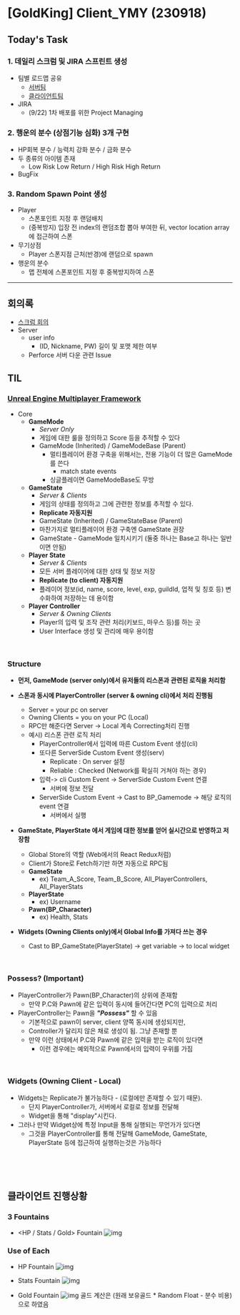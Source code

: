# [GoldKing] Client_YMY (230918)

## Today's Task

  ### 1. 데일리 스크럼 및 JIRA 스프린트 생성
  - 팀별 로드맵 공유
    - [서버팀](https://gainful-pineapple-5a6.notion.site/3-8c00d15f802f4b36b8781192d58a0e4e?pvs=4) 
    - [클라이언트팀](https://gainful-pineapple-5a6.notion.site/2-6625b1e641de4fc3a487e8e7c536f7d7?pvs=4)
  - JIRA
    - (9/22) 1차 배포를 위한 Project Managing
  

  ### 2. 행운의 분수 (상점기능 심화) 3개 구현
  - HP회복 분수 / 능력치 강화 분수 / 금화 분수
  - 두 종류의 아이템 존재
    - Low Risk Low Return / High Risk High Return
  - BugFix
 
  ### 3. Random Spawn Point 생성
  - Player 
    - 스폰포인트 지정 후 랜덤배치
    - (중복방지) 입장 전 index의 랜덤조합 뽑아 부여한 뒤, vector location array에 접근하여 스폰 
  - 무기상점
    - Player 스폰지점 근처(반경)에 랜덤으로 spawn
  - 행운의 분수
    - 맵 전체에 스폰포인트 지정 후 중복방지하여 스폰

  
-------------------
## 회의록
  - [스크럼 회의](https://gainful-pineapple-5a6.notion.site/19-29aa3f095aef4697a6ffe239111fdab3?pvs=4)
  - Server
    - user info 
      - (ID, Nickname, PW) 길이 및 포맷 제한 여부 
    - Perforce 서버 다운 관련 Issue 

## TIL 
### [Unreal Engine Multiplayer Framework](https://www.youtube.com/watch?v=Hsr6mbNKBLU)
  - Core
    - **GameMode**
      - *Server Only*
      - 게임에 대한 룰을 정의하고 Score 등을 추적할 수 있다 
      - GameMode (Inherited) / GameModeBase (Parent)
        - 멀티플레이어 환경 구축을 위해서는, 전용 기능이 더 많은 GameMode를 쓴다
          - match state events 
        - 싱글플레이면 GameModeBase도 무방  
    - **GameState**
      - *Server & Clients*
      - 게임의 상태를 정의하고 그에 관련한 정보를 추적할 수 있다.
      - **Replicate 자동지원**
      - GameState (Inherited) / GameStateBase (Parent)
      - 마찬가지로 멀티플레이어 환경 구축엔 GameState 권장
      - GameState - GameMode 일치시키기 (둘중 하나는 Base고 하나는 일반이면 안됨)
    - **Player State**
      - *Server & Clients*
      - 모든 서버 플레이어에 대한 상태 및 정보 저장 
      - **Replicate (to client) 자동지원**
      - 플레이어 정보(id, name, score, level, exp, guildId, 업적 및 칭호 등) 변수화하여 저장하는 데 용이함 
    - **Player Controller**
      - *Server & Owning Clients*
      - Player의 입력 및 조작 관련 처리(키보드, 마우스 등)를 하는 곳 
      - User Interface 생성 및 관리에 매우 용이함 

<br>

###  Structure 
  - **먼저, GameMode (server only)에서 유저들의 리스폰과 관련된 로직을 처리함** 
  - **스폰과 동시에 PlayerController (server & owning cli)에서 처리 진행됨**
    - Server = your pc on server
    - Owning Clients = you on your PC (Local)
    - RPC만 해준다면 Server -> Local 계속 Correcting처리 진행
    - 예시) 리스폰 관련 로직 처리
      - PlayerController에서 입력에 따른 Custom Event 생성(cli)
      - 또다른 ServerSide Custom Event 생성(serv)
        - Replicate : On server 설정 
        - Reliable : Checked (Network를 확실히 거쳐야 하는 경우)
      - 입력-> cli Custom Event -> ServerSide Custom Event 연결
        - 서버에 정보 전달 
      - ServerSide Custom Event -> Cast to BP_Gamemode -> 해당 로직의 event 연결
        - 서버에서 실행 
  - **GameState, PlayerState 에서 게임에 대한 정보를 얻어 실시간으로 반영하고 저장함**
    - Global Store의 역할 (Web에서의 React Redux처럼)
    - Client가 Store로 Fetch하기만 하면 자동으로 RPC됨  
    - **GameState** 
      - ex) Team_A_Score, Team_B_Score, All_PlayerControllers, All_PlayerStats
    - **PlayerState**
      - ex) Username
    - **Pawn(BP_Character)**
      - ex) Health, Stats

  - **Widgets (Owning Clients only)에서 Global Info를 가져다 쓰는 경우**
    - Cast to BP_GameState(PlayerState) -> get variable -> to local widget

<br>

### Possess? (Important)
  - PlayerController가 Pawn(BP_Character)의 상위에 존재함
    - 만약 P.C와 Pawn에 같은 입력이 동시에 들어간다면 PC의 입력으로 처리 
  - PlayerController는 Pawn을 ***"Possess"*** 할 수 있음  
    - 기본적으로 pawn이 server, client 양쪽 동시에 생성되지만, 
    - Controller가 달리지 않은 채로 생성이 됨. 그냥 존재할 뿐
    - 만약 이런 상태에서 P.C와 Pawn에 같은 입력을 받는 로직이 있다면
      - 이런 경우에는 예외적으로 Pawn에서의 입력이 우위를 가짐 


<br>

### Widgets (Owning Client - Local)
- Widgets는 Replicate가 불가능하다 - (로컬에만 존재할 수 있기 때문).
  - 단지 PlayerController가, 서버에서 로컬로 정보를 전달해 
  - Widget을 통해 "display"시킨다.
- 그러나 만약 Widget상에 특정 Input을 통해 실행되는 무언가가 있다면
  - 그것을 PlayerController를 통해 전달해 GameMode, GameState, PlayerState 등에 접근하여 실행하는것은 가능하다 

<br><br><br>

## 클라이언트 진행상황  

### 3 Fountains
- <HP / Stats / Gold> Fountain 
    ![img](img/3Fountains.png)
### Use of Each
- HP Fountain 
    ![img](img/HPFountain.png)

- Stats Fountain 
    ![img](img/StatsFountain.png)

- Gold Fountain
    ![img](img/GoldFountain.png)
  골드 계산은 (원래 보유골드 * Random Float - 분수 비용)으로 하였음  
  


    
  